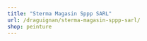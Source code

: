 ```yaml
---
title: "Sterma Magasin Sppp SARL"
url: /draguignan/sterma-magasin-sppp-sarl/
shop: peinture
---
```

